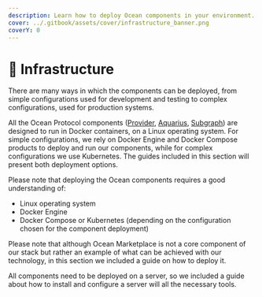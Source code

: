 ```yaml
---
description: Learn how to deploy Ocean components in your environment.
cover: ../.gitbook/assets/cover/infrastructure_banner.png
coverY: 0
---
```


# 🔨 Infrastructure

There are many ways in which the components can be deployed, from simple configurations used for development and testing to complex configurations, used for production systems.

All the Ocean Protocol components ([Provider](../developers/provider/README.md), [Aquarius](../developers/aquarius/README.md), [Subgraph](../developers/subgraph/README.md)) are designed to run in Docker containers, on a Linux operating system. For simple configurations, we rely on Docker Engine and Docker Compose products to deploy and run our components, while for complex configurations we use Kubernetes. The guides included in this section will present both deployment options.

Please note that deploying the Ocean components requires a good understanding of:

* Linux operating system
* Docker Engine
* Docker Compose or Kubernetes (depending on the configuration chosen for the component deployment)

Please note that although Ocean Marketplace is not a core component of our stack but rather an example of what can be achieved with our technology, in this section we included a guide on how to deploy it.

All components need to be deployed on a server, so we included a guide about how to install and configure a server will all the necessary tools.
